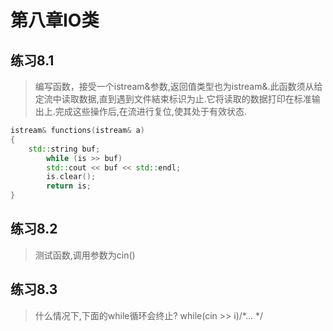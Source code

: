 第八章IO类
==
练习8.1
-
>编写函数，接受一个istream&参数,返回值类型也为istream&.此函数须从给定流中读取数据,直到遇到文件結束标识为止.它将读取的数据打印在标准输出上.完成这些操作后,在流进行复位,使其处于有效状态.

```cpp
istream& functions(istream& a)
{
	std::string buf;
    	while (is >> buf)
        std::cout << buf << std::endl;
    	is.clear();
    	return is;
}
```	

练习8.2
-
>测试函数,调用参数为cin()

练习8.3
-
>什么情况下,下面的while循环会终止? while(cin >> i)/*... */




